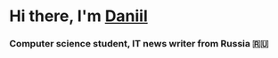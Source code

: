 # Hi there, I'm [Daniil](https://daniilshat.ru/) 
### Computer science student, IT news writer from Russia 🇷🇺
